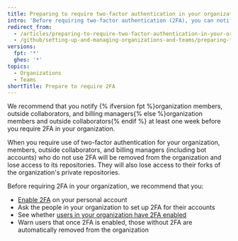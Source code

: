 ```yaml
---
title: Preparing to require two-factor authentication in your organization
intro: 'Before requiring two-factor authentication (2FA), you can notify users about the upcoming change and verify who already uses 2FA.'
redirect_from:
  - /articles/preparing-to-require-two-factor-authentication-in-your-organization
  - /github/setting-up-and-managing-organizations-and-teams/preparing-to-require-two-factor-authentication-in-your-organization
versions:
  fpt: '*'
  ghes: '*'
topics:
  - Organizations
  - Teams
shortTitle: Prepare to require 2FA
---
```

We recommend that you notify {% ifversion fpt %}organization members, outside collaborators, and billing managers{% else %}organization members and outside collaborators{% endif %} at least one week before you require 2FA in your organization.

When you require use of two-factor authentication for your organization, members, outside collaborators, and billing managers (including bot accounts) who do not use 2FA will be removed from the organization and lose access to its repositories. They will also lose access to their forks of the organization's private repositories.

Before requiring 2FA in your organization, we recommend that you:
  - [Enable 2FA](/articles/securing-your-account-with-two-factor-authentication-2fa/) on your personal account
  - Ask the people in your organization to set up 2FA for their accounts
  - See whether [users in your organization have 2FA enabled](/articles/viewing-whether-users-in-your-organization-have-2fa-enabled/)
  - Warn users that once 2FA is enabled, those without 2FA are automatically removed from the organization
